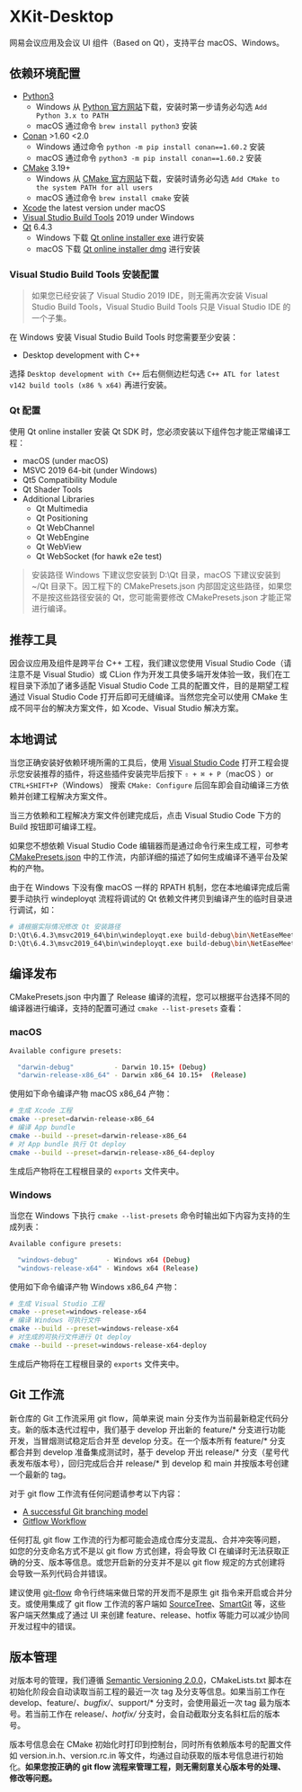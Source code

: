 # XKit-Desktop

网易会议应用及会议 UI 组件（Based on Qt），支持平台 macOS、Windows。

## 依赖环境配置

- [Python3](https://www.python.org/downloads/)
  - Windows 从 [Python 官方网站](https://www.python.org/downloads/)下载，安装时第一步请务必勾选 `Add Python 3.x to PATH`
  - macOS 通过命令 `brew install python3` 安装
- [Conan](https://conan.io/downloads.html) >1.60 <2.0
  - Windows 通过命令 `python -m pip install conan==1.60.2` 安装
  - macOS 通过命令 `python3 -m pip install conan==1.60.2` 安装
- [CMake](https://cmake.org/download/) 3.19+
  - Windows 从 [CMake 官方网站](https://cmake.org/download/)下载，安装时请务必勾选 `Add CMake to the system PATH for all users`
  - macOS 通过命令 `brew install cmake` 安装
- [Xcode](https://developer.apple.com/xcode/) the latest version under macOS
- [Visual Studio Build Tools](https://visualstudio.microsoft.com/zh-hans/vs/older-downloads/) 2019 under Windows
- [Qt](http://mirrors.ustc.edu.cn/qtproject/archive/online_installers/4.6/) 6.4.3
  - Windows 下载 [Qt online installer exe](http://mirrors.ustc.edu.cn/qtproject/archive/online_installers/4.6/qt-unified-windows-x64-4.6.1-online.exe) 进行安装
  - macOS 下载 [Qt online installer dmg](http://mirrors.ustc.edu.cn/qtproject/archive/online_installers/4.6/qt-unified-macOS-x64-4.6.1-online.dmg) 进行安装

### Visual Studio Build Tools 安装配置

> 如果您已经安装了 Visual Studio 2019 IDE，则无需再次安装 Visual Studio Build Tools，Visual Studio Build Tools 只是 Visual Studio IDE 的一个子集。

在 Windows 安装 Visual Studio Build Tools 时您需要至少安装：

- Desktop development with C++

选择 `Desktop development with C++` 后右侧侧边栏勾选 `C++ ATL for latest v142 build tools (x86 % x64)` 再进行安装。

### Qt 配置

使用 Qt online installer 安装 Qt SDK 时，您必须安装以下组件包才能正常编译工程：

- macOS (under macOS)
- MSVC 2019 64-bit (under Windows)
- Qt5 Compatibility Module
- Qt Shader Tools
- Additional Libraries
   - Qt Multimedia
   - Qt Positioning
   - Qt WebChannel
   - Qt WebEngine
   - Qt WebView
   - Qt WebSocket (for hawk e2e test)

> 安装路径 Windows 下建议您安装到 D:\Qt 目录，macOS 下建议安装到 ~/Qt 目录下。因工程下的 CMakePresets.json 内部固定这些路径，如果您不是按这些路径安装的 Qt，您可能需要修改 CMakePresets.json 才能正常进行编译。

## 推荐工具

因会议应用及组件是跨平台 C++ 工程，我们建议您使用 Visual Studio Code（请注意不是 Visual Studio）或 CLion 作为开发工具使多端开发体验一致，我们在工程目录下添加了诸多适配 Visual Studio Code 工具的配置文件，目的是期望工程通过 Visual Studio Code 打开后即可无缝编译。当然您完全可以使用 CMake 生成不同平台的解决方案文件，如 Xcode、Visual Studio 解决方案。

## 本地调试

当您正确安装好依赖环境所需的工具后，使用 [Visual Studio Code](https://code.visualstudio.com/download) 打开工程会提示您安装推荐的插件，将这些插件安装完毕后按下 `⇧ + ⌘ + P`（macOS ）or `CTRL+SHIFT+P`（Windows） 搜索 `CMake: Configure` 后回车即会自动编译三方依赖并创建工程解决方案文件。

当三方依赖和工程解决方案文件创建完成后，点击 Visual Studio Code 下方的 Build 按钮即可编译工程。

如果您不想依赖 Visual Studio Code 编辑器而是通过命令行来生成工程，可参考 [CMakePresets.json](CMakePresets.json) 中的工作流，内部详细的描述了如何生成编译不通平台及架构的产物。

由于在 Windows 下没有像 macOS 一样的 RPATH 机制，您在本地编译完成后需要手动执行 windeployqt 流程将调试的 Qt 依赖文件拷贝到编译产生的临时目录进行调试，如：

```bash
# 请根据实际情况修改 Qt 安装路径
D:\Qt\6.4.3\msvc2019_64\bin\windeployqt.exe build-debug\bin\NetEaseMeetingClient.exe -qmldir=meeting\meeting-ui-sdk\qml
D:\Qt\6.4.3\msvc2019_64\bin\windeployqt.exe build-debug\bin\NetEaseMeeting.exe -qmldir=meeting\meeting-app\qml
```

## 编译发布

CMakePresets.json 中内置了 Release 编译的流程，您可以根据平台选择不同的编译器进行编译，支持的配置可通过 `cmake --list-presets` 查看：

### macOS

```bash
Available configure presets:

  "darwin-debug"          - Darwin 10.15+ (Debug)
  "darwin-release-x86_64" - Darwin x86_64 10.15+  (Release)
```

使用如下命令编译产物 macOS x86_64 产物：

```bash
# 生成 Xcode 工程
cmake --preset=darwin-release-x86_64
# 编译 App bundle
cmake --build --preset=darwin-release-x86_64
# 对 App bundle 执行 Qt deploy
cmake --build --preset=darwin-release-x86_64-deploy
```

生成后产物将在工程根目录的 `exports` 文件夹中。

### Windows

当您在 Windows 下执行 `cmake --list-presets` 命令时输出如下内容为支持的生成列表：

```bash
Available configure presets:

  "windows-debug"       - Windows x64 (Debug)  
  "windows-release-x64" - Windows x64 (Release)
```

使用如下命令编译产物 Windows x86_64 产物：

```bash
# 生成 Visual Studio 工程
cmake --preset=windows-release-x64
# 编译 Windows 可执行文件
cmake --build --preset=windows-release-x64
# 对生成的可执行文件进行 Qt deploy
cmake --build --preset=windows-release-x64-deploy
```

生成后产物将在工程根目录的 `exports` 文件夹中。

## Git 工作流

新仓库的 Git 工作流采用 git flow，简单来说 main 分支作为当前最新稳定代码分支。新的版本迭代过程中，我们基于 develop 开出新的 feature/* 分支进行功能开发，当冒烟测试稳定后合并至 develop 分支。在一个版本所有 feature/* 分支都合并到 develop 准备集成测试时，基于 develop 开出 release/* 分支（星号代表发布版本号），回归完成后合并 release/* 到 develop 和 main 并按版本号创建一个最新的 tag。

对于 git flow 工作流有任何问题请参考以下内容：

- [A successful Git branching model](https://nvie.com/posts/a-successful-git-branching-model/)
- [Gitflow Workflow](https://www.atlassian.com/git/tutorials/comparing-workflows/gitflow-workflow)

任何打乱 git flow 工作流的行为都可能会造成仓库分支混乱、合并冲突等问题，如您的分支命名方式不是以 git flow 方式创建，将会导致 CI 在编译时无法获取正确的分支、版本等信息。或您开启新的分支并不是以 git flow 规定的方式创建将会导致一系列代码合并错误。

建议使用 [git-flow](https://github.com/nvie/gitflow) 命令行终端来做日常的开发而不是原生 git 指令来开启或合并分支。或使用集成了 git flow 工作流的客户端如 [SourceTree](https://www.sourcetreeapp.com/)、[SmartGit](https://www.syntevo.com/smartgit/) 等，这些客户端天然集成了通过 UI 来创建 feature、release、hotfix 等能力可以减少协同开发过程中的错误。

## 版本管理

对版本号的管理，我们遵循 [Semantic Versioning 2.0.0](https://semver.org/lang/zh-CN/)，CMakeLists.txt 脚本在初始化阶段会自动读取当前工程的最近一次 tag 及分支等信息。如果当前工作在 develop、feature/*、bugfix/*、support/* 分支时，会使用最近一次 tag 最为版本号。若当前工作在 release/*、hotfix/* 分支时，会自动截取分支名斜杠后的版本号。

版本号信息会在 CMake 初始化时打印到控制台，同时所有依赖版本号的配置文件如 version.in.h、version.rc.in 等文件，均通过自动获取的版本号信息进行初始化。**如果您按正确的 git flow 流程来管理工程，则无需刻意关心版本号的处理、修改等问题。**
